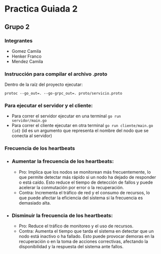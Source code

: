 # Practica Guiada 2
## Grupo 2
### Integrantes 
- Gomez Camila
- Henker Franco
- Mendez Camila

### Instrucción para compilar el archivo .proto 
Dentro de la raíz del proyecto ejecutar:

`protoc --go_out=. --go-grpc_out=. proto/servicio.proto`

### Para ejecutar el servidor y el cliente:
- Para correr el servidor ejecutar en una terminal `go run servidor/main.go`
- Para correr el cliente ejecutar en otra terminal `go run cliente/main.go {id}` (id es un argumento que representa el nombre del nodo que se conecta al servidor)

### Frecuencia de los heartbeats

- ### Aumentar la frecuencia de los heartbeats:
  - Pro: Implica que los nodos se monitorean más frecuentemente, lo que permite detectar más rápido si un nodo ha dejado de responder o está caído. Esto reduce el tiempo de detección de fallos y puede acelerar la conmutación por error o la recuperación. 
  - Contra: Incrementa el tráfico de red y el consumo de recursos, lo que puede afectar la eficiencia del sistema si la frecuencia es demasiado alta.

- ### Disminuir la frecuencia de los heartbeats:
  - Pro: Reduce el tráfico de monitoreo y el uso de recursos.
  - Contra: Aumenta el tiempo que tarda el sistema en detectar que un nodo está inactivo o ha fallado. Esto puede provocar demoras en la recuperación o en la toma de acciones correctivas, afectando la disponibilidad y la respuesta del sistema ante fallos.